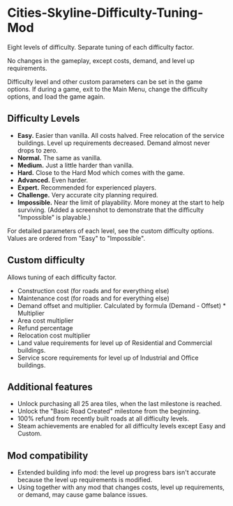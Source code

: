 # Cities-Skyline-Difficulty-Tuning-Mod

Eight levels of difficulty. Separate tuning of each difficulty factor.

No changes in the gameplay, except costs, demand, and level up requirements.

Difficulty level and other custom parameters can be set in the game options.
If during a game, exit to the Main Menu, change the difficulty options, and load the game again.

## Difficulty Levels
- **Easy.** Easier than vanilla. All costs halved. Free relocation of the service buildings. Level up requirements decreased. Demand almost never drops to zero.
- **Normal.** The same as vanilla.
- **Medium.** Just a little harder than vanilla.
- **Hard.** Close to the Hard Mod which comes with the game.
- **Advanced.** Even harder.
- **Expert.** Recommended for experienced players.
- **Challenge.** Very accurate city planning required.
- **Impossible.** Near the limit of playability. More money at the start to help surviving. (Added a screenshot to demonstrate that the difficulty "Impossible" is playable.)

For detailed parameters of each level, see the custom difficulty options. Values are ordered from "Easy" to "Impossible".

## Custom difficulty
Allows tuning of each difficulty factor.
- Construction cost (for roads and for everything else)
- Maintenance cost (for roads and for everything else)
- Demand offset and multiplier. Calculated by formula (Demand - Offset) * Multiplier
- Area cost multiplier
- Refund percentage
- Relocation cost multiplier
- Land value requirements for level up of Residential and Commercial buildings.
- Service score requirements for level up of Industrial and Office buildings.

## Additional features
- Unlock purchasing all 25 area tiles, when the last milestone is reached.
- Unlock the "Basic Road Created" milestone from the beginning.
- 100% refund from recently built roads at all difficulty levels.
- Steam achievements are enabled for all difficulty levels except Easy and Custom.

## Mod compatibility
- Extended building info mod: the level up progress bars isn't accurate because the level up requirements is modified.
- Using together with any mod that changes costs, level up requirements, or demand, may cause game balance issues.
